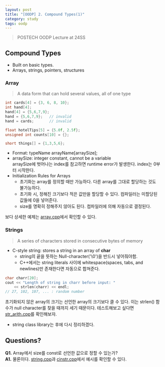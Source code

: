 ```yaml
---
layout: post
title: "[OODP] 2. Compound Types(1)"
category: study
tags: oodp
---
```


> POSTECH OODP Lecture at 24SS

## Compound Types
- Built on basic types.
- Arrays, strings, pointers, structures

<!--more-->

### Array
> A data form that can hold several values, all of one type

```c++
int cards[4] = {3, 6, 8, 10};
int hand[4];
hand[4] = {5,6,7,9};
hand = {5,6,7,9};   // invalid
hand = cards;       // invalid

float hotelTips[5] = {5.0f, 2.5f};
unsigned int counts[10] = {};

short things[] = {1,3,5,6};
```
- Format: typeName arrayName[arraySize];
- arraySize: integer constant, cannot be a variable <br>
    arraySize에 벗어나는 index를 참고하면 runtime error가 발생한다. index는 0부터 시작한다.
- Initialization Rules for Arrays
    - 초기화는 array를 정의할 때만 가능하다. 다른 array를 그대로 할당하는 것도 불가능하다.
    - 초기화 시, 정해진 크기보다 적은 값만을 할당할 수 있다. 컴파일러는 미할당된 값들에 0을 넣어준다.
    - size를 명확히 정해주지 않아도 된다. 컴파일러에 의해 자동으로 결정된다.

보다 상세한 예제는 [array.cpp]에서 확인할 수 있다.


### Strings
> A series of characters stored in consecutive bytes of memory

- C-style string: stores a string in an array of **char**
    - string의 끝을 뜻하는 Null-character('\0')을 반드시 넣어줘야함.
    - C++에서는 string literals 사이에 whitespace(spaces, tabs, and newlines)만 존재한다면 자동으로 합쳐준다.
``` c++
char charr[20];
cout << "Length of string in charr before input: "
    << strlen(charr) << endl;
// 27, 102, 107, ... : random number
```
초기화되지 않은 array의 크기는 선언한 array의 크기보다 클 수 있다. 이는 strlen() 함수가 null character를 찾을 때까지 세기 때문이다. 테스트해보고 싶다면 [str_arith.cpp]를 확인해보자.

- string class library는 후에 다시 정리하겠다.



## Questions?
**Q1.** Array에서 size를 const로 선언한 값으로 정할 수 있는가? <br>
**A1.** 물론이다. [string.cpp]과 [cinstr.cpp]에서 예시를 확인할 수 있다.



<!-- Links -->
[array.cpp]: https://github.com/baejaeho18/code/blob/main/0-Education/cpp/DataTypes/CompoundTypes/array.cpp
[str_arith.cpp]: https://github.com/baejaeho18/code/blob/main/0-Education/cpp/DataTypes/CompoundTypes/str_arith.cpp
[string.cpp]: https://github.com/baejaeho18/code/blob/main/0-Education/cpp/DataTypes/CompoundTypes/string.cpp
[cinstr.cpp]: https://github.com/baejaeho18/code/blob/main/0-Education/cpp/DataTypes/CompoundTypes/cinstr.cpp